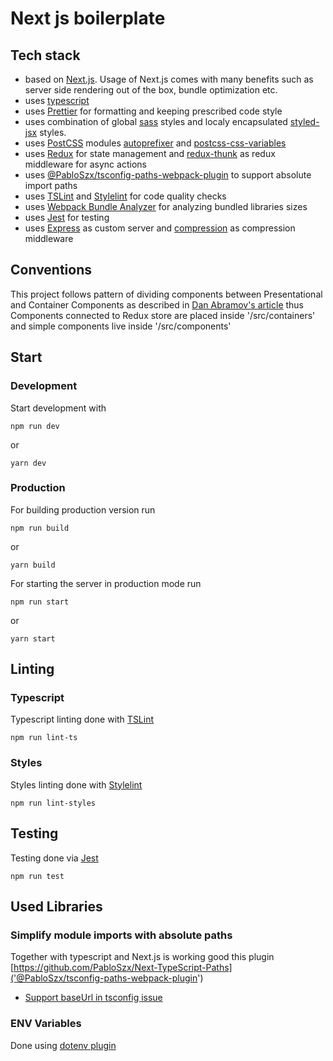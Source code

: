 # Next js boilerplate

## Tech stack

-   based on [Next.js](https://nextjs.org/). Usage of Next.js comes with many benefits such as server side rendering out of the box, bundle optimization etc.
-   uses [typescript](https://www.typescriptlang.org)
-   uses [Prettier](https://prettier.io) for formatting and keeping prescribed code style
-   uses combination of global [sass](https://sass-lang.com) styles and localy encapsulated [styled-jsx](https://github.com/zeit/styled-jsx) styles.
-   uses [PostCSS](https://postcss.org) modules [autoprefixer](https://github.com/postcss/autoprefixer) and [postcss-css-variables](https://github.com/MadLittleMods/postcss-css-variables)
-   uses [Redux](redux.js.org/) for state management and [redux-thunk](https://github.com/reduxjs/redux-thunk) as redux middleware for async actions
-   uses [@PabloSzx/tsconfig-paths-webpack-plugin](https://github.com/PabloSzx/Next-TypeScript-Paths) to support absolute import paths
-   uses [TSLint](https://palantir.github.io/tslint/') and [Stylelint](https://stylelint.io) for code quality checks
-   uses [Webpack Bundle Analyzer](https://github.com/zeit/next.js/tree/canary/packages/next-bundle-analyzer) for analyzing bundled libraries sizes
-   uses [Jest](https://jestjs.io/) for testing
-   uses [Express](https://expressjs.com) as custom server and [compression](https://github.com/expressjs/compression) as compression middleware

## Conventions

This project follows pattern of dividing components between Presentational and Container Components as described in [Dan Abramov's article](https://medium.com/@dan_abramov/smart-and-dumb-components-7ca2f9a7c7d0) thus Components connected to Redux store are placed inside '/src/containers' and simple components live inside '/src/components'

## Start

### Development

Start development with

```
npm run dev
```

or

```
yarn dev
```

### Production

For building production version run

```
npm run build
```

or

```
yarn build
```

For starting the server in production mode run

```
npm run start
```

or

```
yarn start
```

## Linting

### Typescript

Typescript linting done with [TSLint]('https://palantir.github.io/tslint/')

```
npm run lint-ts
```

### Styles

Styles linting done with [Stylelint]('https://stylelint.io')

```
npm run lint-styles
```

## Testing

Testing done via [Jest]('https://jestjs.io')

```
npm run test
```

## Used Libraries

### Simplify module imports with absolute paths

Together with typescript and Next.js is working good this plugin [https://github.com/PabloSzx/Next-TypeScript-Paths]('@PabloSzx/tsconfig-paths-webpack-plugin')

-   [Support baseUrl in tsconfig issue]('https://github.com/zeit/next.js/issues/7935)

### ENV Variables

Done using [dotenv plugin]('https://github.com/motdotla/dotenv')
